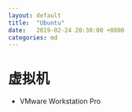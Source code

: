 ```yaml
---
layout: default
title:  "Ubuntu"
date:   2019-02-24 20:30:00 +0800
categories: md
---
```


# 虚拟机

- VMware Workstation Pro

